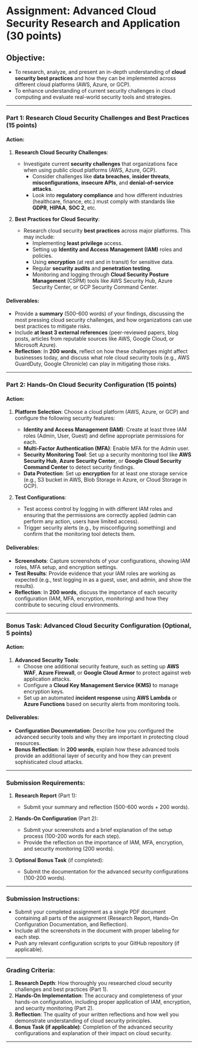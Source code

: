 
# **Assignment: Advanced Cloud Security Research and Application (30 points)**

## **Objective:**
- To research, analyze, and present an in-depth understanding of **cloud security best practices** and how they can be implemented across different cloud platforms (AWS, Azure, or GCP).
- To enhance understanding of current security challenges in cloud computing and evaluate real-world security tools and strategies.

---

### **Part 1: Research Cloud Security Challenges and Best Practices (15 points)**

#### **Action:**
1. **Research Cloud Security Challenges**:  
   - Investigate current **security challenges** that organizations face when using public cloud platforms (AWS, Azure, GCP).
     - Consider challenges like **data breaches**, **insider threats**, **misconfigurations**, **insecure APIs**, and **denial-of-service attacks**.
     - Look into **regulatory compliance** and how different industries (healthcare, finance, etc.) must comply with standards like **GDPR**, **HIPAA**, **SOC 2**, etc.
   
2. **Best Practices for Cloud Security**:  
   - Research cloud security **best practices** across major platforms. This may include:
     - Implementing **least privilege** access.
     - Setting up **Identity and Access Management (IAM)** roles and policies.
     - Using **encryption** (at rest and in transit) for sensitive data.
     - Regular **security audits** and **penetration testing**.
     - Monitoring and logging through **Cloud Security Posture Management** (CSPM) tools like AWS Security Hub, Azure Security Center, or GCP Security Command Center.

#### **Deliverables:**
- Provide a **summary** (500-600 words) of your findings, discussing the most pressing cloud security challenges, and how organizations can use best practices to mitigate risks.
- Include **at least 3 external references** (peer-reviewed papers, blog posts, articles from reputable sources like AWS, Google Cloud, or Microsoft Azure).
- **Reflection**: In **200 words**, reflect on how these challenges might affect businesses today, and discuss what role cloud security tools (e.g., AWS GuardDuty, Google Chronicle) can play in mitigating those risks.

---

### **Part 2: Hands-On Cloud Security Configuration (15 points)**

#### **Action:**
1. **Platform Selection**: Choose a cloud platform (AWS, Azure, or GCP) and configure the following security features:
   - **Identity and Access Management (IAM)**: Create at least three IAM roles (Admin, User, Guest) and define appropriate permissions for each.
   - **Multi-Factor Authentication (MFA)**: Enable MFA for the Admin user.
   - **Security Monitoring Tool**: Set up a security monitoring tool like **AWS Security Hub**, **Azure Security Center**, or **Google Cloud Security Command Center** to detect security findings.
   - **Data Protection**: Set up **encryption** for at least one storage service (e.g., S3 bucket in AWS, Blob Storage in Azure, or Cloud Storage in GCP).
   
2. **Test Configurations**:  
   - Test access control by logging in with different IAM roles and ensuring that the permissions are correctly applied (admin can perform any action, users have limited access).
   - Trigger security alerts (e.g., by misconfiguring something) and confirm that the monitoring tool detects them.

#### **Deliverables:**
- **Screenshots**: Capture screenshots of your configurations, showing IAM roles, MFA setup, and encryption settings.
- **Test Results**: Provide evidence that your IAM roles are working as expected (e.g., test logging in as a guest, user, and admin, and show the results).
- **Reflection**: In **200 words**, discuss the importance of each security configuration (IAM, MFA, encryption, monitoring) and how they contribute to securing cloud environments.

---

### **Bonus Task: Advanced Cloud Security Configuration (Optional, 5 points)**

#### **Action:**
1. **Advanced Security Tools**:  
   - Choose one additional security feature, such as setting up **AWS WAF**, **Azure Firewall**, or **Google Cloud Armor** to protect against web application attacks.
   - Configure a **Cloud Key Management Service (KMS)** to manage encryption keys.
   - Set up an automated **incident response** using **AWS Lambda** or **Azure Functions** based on security alerts from monitoring tools.

#### **Deliverables**:
- **Configuration Documentation**: Describe how you configured the advanced security tools and why they are important in protecting cloud resources.
- **Bonus Reflection**: In **200 words**, explain how these advanced tools provide an additional layer of security and how they can prevent sophisticated cloud attacks.

---

### **Submission Requirements**:
1. **Research Report** (Part 1):  
   - Submit your summary and reflection (500-600 words + 200 words).
   
2. **Hands-On Configuration** (Part 2):  
   - Submit your screenshots and a brief explanation of the setup process (100-200 words for each step).
   - Provide the reflection on the importance of IAM, MFA, encryption, and security monitoring (200 words).
   
3. **Optional Bonus Task** (if completed):  
   - Submit the documentation for the advanced security configurations (100-200 words).

---

### **Submission Instructions**:
- Submit your completed assignment as a single PDF document containing all parts of the assignment (Research Report, Hands-On Configuration Documentation, and Reflection).
- Include all the screenshots in the document with proper labeling for each step.
- Push any relevant configuration scripts to your GitHub repository (if applicable).

---

### **Grading Criteria**:
1. **Research Depth**: How thoroughly you researched cloud security challenges and best practices (Part 1).
2. **Hands-On Implementation**: The accuracy and completeness of your hands-on configuration, including proper application of IAM, encryption, and security monitoring (Part 2).
3. **Reflection**: The quality of your written reflections and how well you demonstrate understanding of cloud security principles.
4. **Bonus Task (if applicable)**: Completion of the advanced security configurations and explanation of their impact on cloud security.

---
